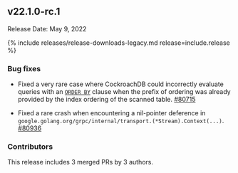 ## v22.1.0-rc.1

Release Date: May 9, 2022

{% include releases/release-downloads-legacy.md release=include.release %}

<h3 id="v22-1-0-rc-1-bug-fixes">Bug fixes</h3>

- Fixed a very rare case where CockroachDB could incorrectly evaluate queries with an [`ORDER BY`](https://www.cockroachlabs.com/docs/v22.1/order-by) clause when the prefix of ordering was already provided by the index ordering of the scanned table. [#80715][#80715]

- Fixed a rare crash when encountering a nil-pointer deference in `google.golang.org/grpc/internal/transport.(*Stream).Context(...)`. [#80936][#80936]

<h3 id="v22-1-0-rc-1-contributors">Contributors</h3>

This release includes 3 merged PRs by 3 authors.

[#80715]: https://github.com/cockroachdb/cockroach/pull/80715
[#80936]: https://github.com/cockroachdb/cockroach/pull/80936
